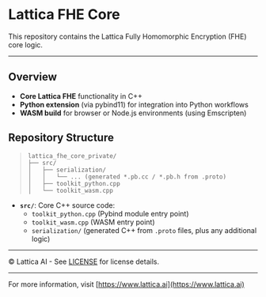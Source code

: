 # Lattica FHE Core

This repository contains the Lattica Fully Homomorphic Encryption (FHE) core logic.

---

## Overview

- **Core Lattica FHE** functionality in C++
- **Python extension** (via pybind11) for integration into Python workflows
- **WASM build** for browser or Node.js environments (using Emscripten)

## Repository Structure

> ```
> lattica_fhe_core_private/
> ├── src/
> │   ├── serialization/
> │   │   └── ... (generated *.pb.cc / *.pb.h from .proto)
> │   ├── toolkit_python.cpp
> │   └── toolkit_wasm.cpp
> ```

- **`src/`**: Core C++ source code:
  - `toolkit_python.cpp` (Pybind module entry point)
  - `toolkit_wasm.cpp` (WASM entry point)
  - `serialization/` (generated C++ from `.proto` files, plus any additional logic)

---

© Lattica AI - See [LICENSE](LICENSE) for license details.

---

For more information, visit [https://www.lattica.ai](https://www.lattica.ai)